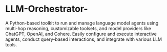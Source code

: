 # LLM-Orchestrator-
A Python-based toolkit to run and manage language model agents using multi-hop reasoning, customizable toolsets, and model providers like ChatGPT, OpenAI, and Cohere. Easily configure and execute interactive agents, conduct query-based interactions, and integrate with various LLM tools.
